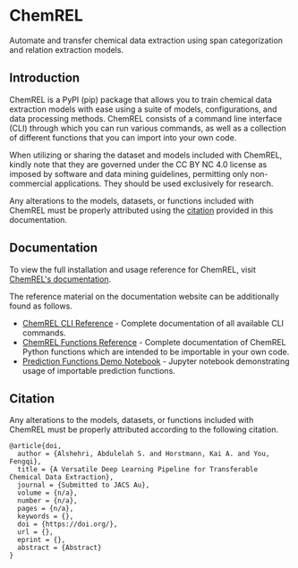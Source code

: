 <!-- begin intro -->

# ChemREL

Automate and transfer chemical data extraction using span categorization and relation extraction models.

## Introduction

ChemREL is a PyPI (pip) package that allows you to train chemical data extraction models with ease using a suite of models,
configurations, and data processing methods. ChemREL consists of a command line interface (CLI) through which you can
run various commands, as well as a collection of different functions that you can import into your own code.

When utilizing or sharing the dataset and models included with ChemREL, kindly note that they are governed under the CC BY NC 4.0 license as imposed
by software and data mining guidelines, permitting only non-commercial applications. They should be used exclusively for research.
<!-- end intro -->
Any alterations to the models, datasets, or functions included with ChemREL must be properly attributed using the [citation](#citation) provided in this documentation.

## Documentation

To view the full installation and usage reference for ChemREL, visit [ChemREL's documentation](https://peesegroup.github.io/ChemREL/).

The reference material on the documentation website can be additionally found as follows.

+ [ChemREL CLI Reference](chemrel/README.md) - Complete documentation of all available CLI commands.
+ [ChemREL Functions Reference](https://peesegroup.github.io/ChemREL/functions_index.html) - Complete documentation of ChemREL Python functions which
are intended to be importable in your own code.
+ [Prediction Functions Demo Notebook](docs_src/notebooks/predict.ipynb) - Jupyter notebook demonstrating usage of importable prediction functions.

<!-- begin citation -->

## Citation
Any alterations to the models, datasets, or functions included with ChemREL must be properly attributed according to the following citation.
```
@article{doi,
  author = {Alshehri, Abdulelah S. and Horstmann, Kai A. and You, Fengqi},
  title = {A Versatile Deep Learning Pipeline for Transferable Chemical Data Extraction},
  journal = {Submitted to JACS Au},
  volume = {n/a},
  number = {n/a},
  pages = {n/a},
  keywords = {},
  doi = {https://doi.org/},
  url = {},
  eprint = {},
  abstract = {Abstract}
}
```

<!-- end citation -->

